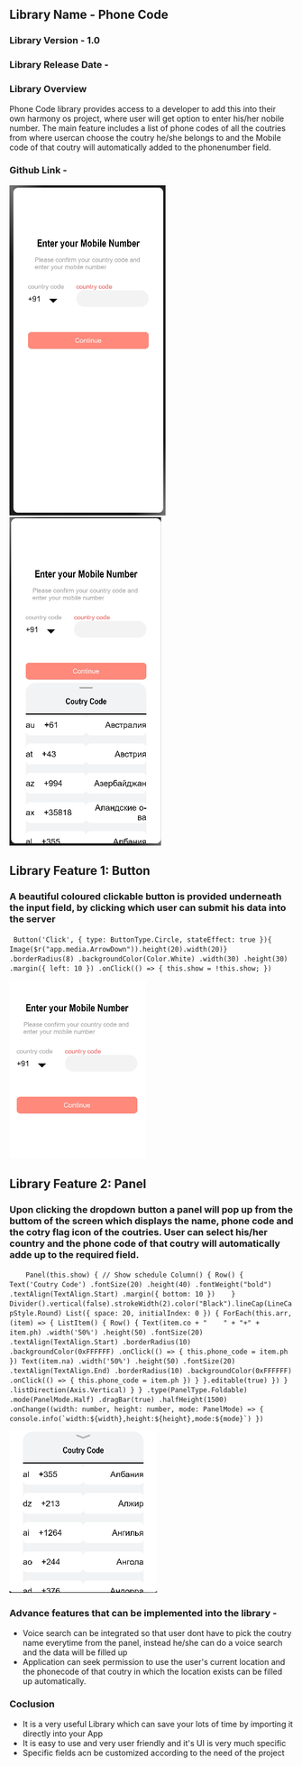 ## Library Name - Phone Code
### Library Version - 1.0
### Library Release Date - 
### Library Overview  
  Phone Code library provides access to a developer to add this into their own harmony os project, where user will get option to enter his/her nobile number. The main feature includes a list of phone codes of all the coutries from where usercan choose the coutry he/she belongs to and the Mobile code of that coutry will automatically added to the phonenumber field.
### Github Link - 

![alt-text-1](./Images/ss%201.png) ![alt-text-2](./Images/ss%202.png)


## Library Feature 1: Button
### A beautiful coloured clickable button is provided underneath the input field, by clicking which user can submit his data into the server    



` Button('Click', { type: ButtonType.Circle, stateEffect: true }){
    Image($r("app.media.ArrowDown")).height(20).width(20)}
        .borderRadius(8)
        .backgroundColor(Color.White)
        .width(30)
        .height(30)
        .margin({ left: 10 })
        .onClick(() => {
        this.show = !this.show;
})`

![Image](./Images/Button.png)

## Library Feature 2: Panel
### Upon clicking the dropdown button a panel will pop up from the buttom of the screen which displays the name, phone code and the cotry flag icon of the coutries. User can select his/her country and the phone code of that coutry will automatically adde up to the required field.

``    Panel(this.show) { // Show schedule
        Column() {
          Row() {
            Text('Coutry Code')
              .fontSize(20)
              .height(40)
              .fontWeight("bold")
              .textAlign(TextAlign.Start)
              .margin({ bottom: 10 })   
          }
          Divider().vertical(false).strokeWidth(2).color("Black").lineCap(LineCapStyle.Round)
          List({ space: 20, initialIndex: 0 }) {
            ForEach(this.arr, (item) => {
              ListItem() {
                Row() {
                  Text(item.co + "    " + "+" + item.ph)
                    .width('50%')
                    .height(50)
                    .fontSize(20)
                    .textAlign(TextAlign.Start)
                    .borderRadius(10)
                    .backgroundColor(0xFFFFFF)
                    .onClick(() => {
                      this.phone_code = item.ph
                    })
                  Text(item.na)
                    .width('50%')
                    .height(50)
                    .fontSize(20)
                    .textAlign(TextAlign.End)
                    .borderRadius(10)
                    .backgroundColor(0xFFFFFF)
                    .onClick(() => {
                      this.phone_code = item.ph
                    })
                }
              }.editable(true)
            })
          }
          .listDirection(Axis.Vertical)
        }
      }
      .type(PanelType.Foldable)
      .mode(PanelMode.Half)
      .dragBar(true)
      .halfHeight(1500)
      .onChange((width: number, height: number, mode: PanelMode) => {
        console.info(`width:${width},height:${height},mode:${mode}`)
      })``

![Image](./Images/Panel.png)
### Advance features that can be implemented into the library - 
* Voice search can be integrated so that user dont have to pick the coutry name everytime from the panel, instead he/she can do a voice search and the data will be filled up
* Application can seek permission to use the user's current location and the phonecode of that coutry in which the location exists can be filled up automatically.


### Coclusion
* It is a very useful Library which can save your lots of time by importing it directly into your App
* It is easy to use and very user friendly and it's UI is very much specific
* Specific fields acn be customized according to the need of the project